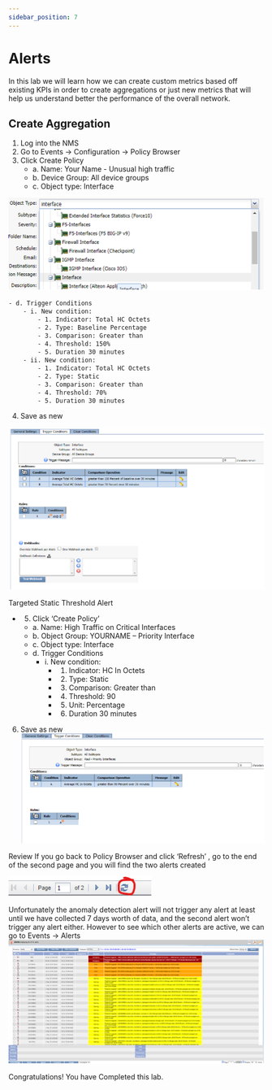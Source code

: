 ```yaml
---
sidebar_position: 7
---
```


# Alerts
In this lab we will learn how we can create custom metrics based off existing KPIs in order to create aggregations or just new metrics that will help us understand better the performance of the overall network.

## Create Aggregation

1. Log into the NMS
2. Go to Events -> Configuration -> Policy Browser
3. Click Create Policy
    - a. Name: Your Name - Unusual high traffic
    - b. Device Group: All device groups
    - c. Object type: Interface

![IBM SevOne Automated Network Observability](img/lab6/anomdetect.png)

    - d. Trigger Conditions
        - i. New condition:
            - 1. Indicator: Total HC Octets
            - 2. Type: Baseline Percentage
            - 3. Comparison: Greater than
            - 4. Threshold: 150%
            - 5. Duration 30 minutes
        - ii. New condition:
            - 1. Indicator: Total HC Octets
            - 2. Type: Static
            - 3. Comparison: Greater than
            - 4. Threshold: 70%
            - 5. Duration 30 minutes
4. Save as new

![IBM SevOne Automated Network Observability](img/lab6/trigger.png)

Targeted Static Threshold Alert
- 5. Click ‘Create Policy’
    - a. Name: High Traffic on Critical Interfaces
    - b. Object Group: YOURNAME – Priority Interface
    - c. Object type: Interface
    - d. Trigger Conditions
        - i. New condition:
            - 1. Indicator: HC In Octets
            - 2. Type: Static
            - 3. Comparison: Greater than
            - 4. Threshold: 90
            - 5. Unit: Percentage
            - 6. Duration 30 minutes
6. Save as new
![IBM SevOne Automated Network Observability](img/lab6/static.png)

Review
If you go back to Policy Browser and click ‘Refresh’ , go to the end of the second page and you will find the two alerts created

![IBM SevOne Automated Network Observability](img/lab6/refresh.png)

Unfortunately the anomaly detection alert will not trigger any alert at least until we have collected 7 days worth of data, and the second alert won’t trigger any alert either. However to see which other alerts are active, we can go to Events -> Alerts
![IBM SevOne Automated Network Observability](img/lab6/alerts.png)

Congratulations! You have Completed this lab.
